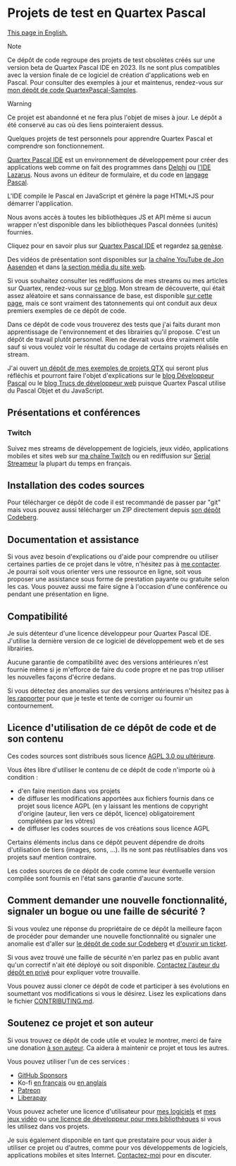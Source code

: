 # Projets de test en Quartex Pascal

[This page in English.](README.md)

> [!NOTE]
> Ce dépôt de code regroupe des projets de test obsolètes créés sur une version beta de Quartex Pascal IDE en 2023. Ils ne sont plus compatibles avec la version finale de ce logiciel de création d'applications web en Pascal.
> Pour consulter des exemples à jour et maintenus, rendez-vous sur [mon dépôt de code QuartexPascal-Samples](https://codeberg.org/PatrickPremartin/QuartexPascal-Samples).

> [!WARNING]
> Ce projet est abandonné et ne fera plus l'objet de mises à jour. Le dépôt a été conservé au cas où des liens pointeraient dessus.

Quelques projets de test personnels pour apprendre Quartex Pascal et comprendre son fonctionnement.

[Quartex Pascal IDE](https://quartexdeveloper.com) est un environnement de développement pour créer des applications web comme on fait des programmes dans  [Delphi](https://developpeur-pascal.fr/delphi.html) ou [l'IDE Lazarus](https://developpeur-pascal.fr/lazarus.html). Nous avons un éditeur de formulaire, et du code en [langage Pascal](https://developpeur-pascal.fr/pascal-objet.html).

L'IDE compile le Pascal en JavaScript et génère la page HTML+JS pour démarrer l'application.

Nous avons accès à toutes les bibliothèques JS et API même si aucun wrapper n'est disponible dans les bibliothèques Pascal données (unités) fournies.

Cliquez pour en savoir plus sur [Quartex Pascal IDE](https://quartexdeveloper.com) et regardez [sa genèse](https://jonlennartaasenden.wordpress.com/category/qtx/).

Des vidéos de présentation sont disponibles sur [la chaîne YouTube de Jon Aasenden](https://www.youtube.com/@CipherDiaz/search?query=quartex) et dans [la section média du site web](https://quartexdeveloper.com/media-and-press/).

Si vous souhaitez consulter les rediffusions de mes streams ou mes articles sur Quartex, rendez-vous sur [ce blog](https://developpeur-pascal.fr/quartex-pascal.html). Mon stream de découverte, qui était assez aléatoire et sans connaissance de base, est disponible [sur cette page](https://developpeur-pascal.fr/decouverte-de-quartex-pascal-from-scratch.html), mais ce sont vraiment des tatonnements qui ont conduit aux deux premiers exemples de ce dépôt de code.

Dans ce dépôt de code vous trouverez des tests que j'ai faits durant mon apprentissage de l'environnement et des librairies qu'il propose. C'est un dépôt de travail plutôt personnel. Rien ne devrait vous être vraiment utile sauf si vous voulez voir le résultat du codage de certains projets réalisés en stream.

J'ai ouvert [un dépôt de mes exemples de projets QTX](https://codeberg.org/PatrickPremartin/QuartexPascal-Samples) qui seront plus réfléchis et pourront faire l'objet d'explications sur le [blog Développeur Pascal](https://developpeur-pascal.fr/) ou le [blog Trucs de développeur web](https://trucs-de-developpeur-web.fr/) puisque Quartex Pascal utilise du Pascal Objet et du JavaScript.

## Présentations et conférences

### Twitch

Suivez mes streams de développement de logiciels, jeux vidéo, applications mobiles et sites web sur [ma chaîne Twitch](https://www.twitch.tv/patrickpremartin) ou en rediffusion sur [Serial Streameur](https://serialstreameur.fr) la plupart du temps en français.

## Installation des codes sources

Pour télécharger ce dépôt de code il est recommandé de passer par "git" mais vous pouvez aussi télécharger un ZIP directement depuis [son dépôt Codeberg](https://codeberg.org/PatrickPremartin/QuartexPascal-Samples).

## Documentation et assistance

Si vous avez besoin d'explications ou d'aide pour comprendre ou utiliser certaines parties de ce projet dans le vôtre, n'hésitez pas à [me contacter](https://developpeur-pascal.fr/nous-contacter.php). Je pourrai soit vous orienter vers une ressource en ligne, soit vous proposer une assistance sous forme de prestation payante ou gratuite selon les cas. Vous pouvez aussi me faire signe à l'occasion d'une conférence ou pendant une présentation en ligne.

## Compatibilité

Je suis détenteur d'une licence développeur pour Quartex Pascal IDE. J'utilise la dernière version de ce logiciel de développement web et de ses librairies.

Aucune garantie de compatibilité avec des versions antérieures n'est fournie même si je m'efforce de faire du code propre et ne pas trop utiliser les nouvelles façons d'écrire dedans.

Si vous détectez des anomalies sur des versions antérieures n'hésitez pas à [les rapporter](https://codeberg.org/PatrickPremartin/QuartexPascal-Samples/issues) pour que je teste et tente de corriger ou fournir un contournement.

## Licence d'utilisation de ce dépôt de code et de son contenu

Ces codes sources sont distribués sous licence [AGPL 3.0 ou ultérieure](https://choosealicense.com/licenses/agpl-3.0/).

Vous êtes libre d'utiliser le contenu de ce dépôt de code n'importe où à condition :
* d'en faire mention dans vos projets
* de diffuser les modifications apportées aux fichiers fournis dans ce projet sous licence AGPL (en y laissant les mentions de copyright d'origine (auteur, lien vers ce dépôt, licence) obligatoirement complétées par les vôtres)
* de diffuser les codes sources de vos créations sous licence AGPL

Certains éléments inclus dans ce dépôt peuvent dépendre de droits d'utilisation de tiers (images, sons, ...). Ils ne sont pas réutilisables dans vos projets sauf mention contraire.

Les codes sources de ce dépôt de code comme leur éventuelle version compilée sont fournis en l'état sans garantie d'aucune sorte.

## Comment demander une nouvelle fonctionnalité, signaler un bogue ou une faille de sécurité ?

Si vous voulez une réponse du propriétaire de ce dépôt la meilleure façon de procéder pour demander une nouvelle fonctionnalité ou signaler une anomalie est d'aller sur [le dépôt de code sur Codeberg](https://codeberg.org/PatrickPremartin/QuartexPascal-Samples) et [d'ouvrir un ticket](https://codeberg.org/PatrickPremartin/QuartexPascal-Samples/issues).

Si vous avez trouvé une faille de sécurité n'en parlez pas en public avant qu'un correctif n'ait été déployé ou soit disponible. [Contactez l'auteur du dépôt en privé](https://developpeur-pascal.fr/nous-contacter.php) pour expliquer votre trouvaille.

Vous pouvez aussi cloner ce dépôt de code et participer à ses évolutions en soumettant vos modifications si vous le désirez. Lisez les explications dans le fichier [CONTRIBUTING.md](CONTRIBUTING.md).

## Soutenez ce projet et son auteur

Si vous trouvez ce dépôt de code utile et voulez le montrer, merci de faire une donation [à son auteur](https://github.com/DeveloppeurPascal). Ca aidera à maintenir ce projet et tous les autres.

Vous pouvez utiliser l'un de ces services :

* [GitHub Sponsors](https://github.com/sponsors/DeveloppeurPascal)
* Ko-fi [en français](https://ko-fi.com/patrick_premartin_fr) ou [en anglais](https://ko-fi.com/patrick_premartin_en)
* [Patreon](https://www.patreon.com/patrickpremartin)
* [Liberapay](https://liberapay.com/PatrickPremartin)

Vous pouvez acheter une licence d'utilisateur pour [mes logiciels](https://lic.olfsoftware.fr/products.php?lng=fr) et [mes jeux vidéo](https://lic.gamolf.fr/products.php?lng=fr) ou [une licence de développeur pour mes bibliothèques](https://lic.developpeur-pascal.fr/products.php?lng=fr) si vous les utilisez dans vos projets.

Je suis également disponible en tant que prestataire pour vous aider à utiliser ce projet ou d'autres, comme pour vos développements de logiciels, applications mobiles et sites Internet. [Contactez-moi](https://vasur.fr/about) pour en discuter.
